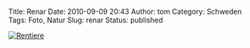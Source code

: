 Title: Renar
Date: 2010-09-09 20:43
Author: tom
Category: Schweden
Tags: Foto, Natur
Slug: renar
Status: published

[![Rentiere](http://www.fiket.de/pic/renarbw_s.jpg "Rentiere")](http://www.fiket.de/pic/renarbw_l.jpg)

